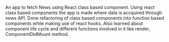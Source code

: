 An app to fetch News using React class based component.
Using react class based components the app is made where data is accquired through news API. Done refactoring of class based components into function based components while making use of react hooks.
Also learned about component life cycle and different functions involved in it like render, ComponentDidMount method.
